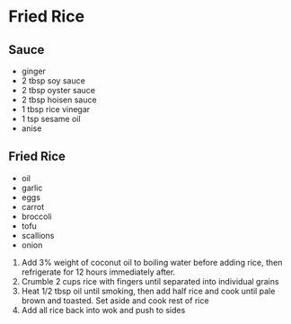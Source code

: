 # Fried Rice

## Sauce

* ginger
* 2 tbsp soy sauce
* 2 tbsp oyster sauce
* 2 tbsp hoisen sauce
* 1 tbsp rice vinegar
* 1 tsp sesame oil
* anise

## Fried Rice

* oil
* garlic
* eggs
* carrot
* broccoli
* tofu
* scallions
* onion

1. Add 3% weight of coconut oil to boiling water before adding rice, then refrigerate for 12 hours immediately after.
1. Crumble 2 cups rice with fingers until separated into individual grains
1. Heat 1/2 tbsp oil until smoking, then add half rice and cook until pale brown and toasted. Set aside and cook rest of rice
1. Add all rice back into wok and push to sides

